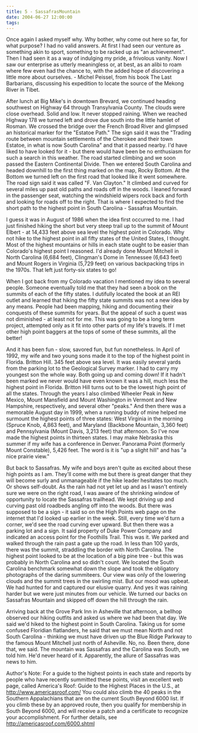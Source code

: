 ```yaml
---
title: 5 - SassafrasMountain
date: 2004-06-27 12:00:00
tags:
---
```


Once again I asked myself why.  Why bother, why come out here so far, for what purpose?  I had no valid answers. At first I had seen our venture as something akin to sport, something to be racked up as "an achievement". Then I had seen it as a way of indulging my pride, a frivolous vanity.  Now I saw our enterprise as utterly meaningless or, at best, as an alibi to roam where few even had the chance to, with the added hope of discovering a little more about ourselves. - Michel Peissel, from his book The Last Barbarians, discussing his expedition to locate the source of the Mekong River in Tibet. 

After lunch at Big Mike's in downtown Brevard, we continued heading southwest on Highway 64 through Transylvania County.  The clouds were close overhead. Solid and low.  It never stopped raining. When we reached Highway 178 we turned left and drove due south into the little hamlet of Rosman. We crossed the bridge over the French Broad River and glimpsed an historical marker for the "Estatoe Path." The sign said it was the "Trading route between mountain settlements of the Cherokee and their town Estatoe, in what is now South Carolina" and that it passed nearby.  I'd have liked to have looked for it - but there would have been be no enthusiasm for such a search in this weather.  The road started climbing and we soon passed the Eastern Continental Divide. Then we entered South Carolina and headed downhill to the first thing marked on the map, Rocky Bottom. At the Bottom we turned left on the first road that looked like it went somewhere. The road sign said it was called "F. Van Clayton."  It climbed and curved for several miles up past old paths and roads off in the woods.  I leaned forward in the passenger seat, watching the windshield wipers rock back and forth and looking for roads off to the right.  That is where I expected to find the short path to the highest point in South Carolina - Sassafras Mountain.

I guess it was in August of 1986 when the idea first occurred to me. I had just finished hiking the short but very steep trail up to the summit of Mount Elbert - at 14,433 feet above sea level the highest point in Colorado. Why not hike to the highest point in all fifty states of the United States, I thought.  Most of the highest mountains or hills in each state ought to be easier than Colorado's highest point I reasoned. I'd already done Mount Mitchell in North Carolina (6,684 feet), Clingman's Dome in Tennessee (6,643 feet) and Mount Rogers in Virginia (5,729 feet) on various backpacking trips in the 1970s. That left just forty-six states to go!

When I got back from my Colorado vacation I mentioned my idea to several people. Someone eventually told me that they had seen a book on the summits of each of the fifty states. I dutifully located the book at an REI outlet and learned that hiking the fifty state summits was not a new idea by any means. People had been mapping, hiking and documenting their conquests of these summits for years. But the appeal of such a quest was not diminished - at least not for me. This was going to be a long term project, attempted only as it fit into other parts of my life's travels.  If I met other high point baggers at the tops of some of these summits, all the better!


And it has been fun - slow, savored fun, but fun nonetheless. In April of 1992, my wife and two young sons made it to the top of the highest point in Florida. Britton Hill. 345 feet above sea level. It was easily several yards from the parking lot to the Geological Survey marker.  I had to carry my youngest son the whole way.  Both going up and coming down! If it hadn't been marked we never would have even known it was a hill, much less the highest point in Florida. Britton Hill turns out to be the lowest high point of all the states. Through the years I also climbed Wheeler Peak in New Mexico, Mount Mansfield and Mount Washington in Vermont and New Hampshire, respectively, and several other "peaks."  And then there was a memorable August day in 1999, when a running buddy of mine helped me surmount the highest points of three states: West Virginia in the morning (Spruce Knob, 4,863 feet), and Maryland (Backbone Mountain, 3,360 feet) and Pennsylvania (Mount Davis, 3,213 feet) that afternoon. So I've now made the highest points in thirteen states. I may make Nebraska this summer if my wife has a conference in Denver.  Panorama Point (formerly Mount Constable), 5,426 feet. The word is it is "up a slight hill" and has "a nice prairie view."

But back to Sassafras. My wife and boys aren't quite as excited about these high points as I am. They'll come with me but there is great danger that they will become surly and unmanageable if the hike leader hesitates too much. Or shows self-doubt. As the rain had not yet let up and as I wasn't entirely sure we were on the right road, I was aware of the shrinking window of opportunity to locate the Sassafras trailhead. We kept driving up and curving past old roadbeds angling off into the woods.  But there was supposed to be a sign - it said so on the High Points web page on the internet that I'd looked up earlier in the week. Still, every time we'd turn a corner, we'd see the road curving ever upward. But then there was a parking lot and a sign. It said property of Duke Power Company and indicated an access point for the Foothills Trail.  This was it. We parked and walked through the rain past a gate up the road. In less than 100 yards, there was the summit, straddling the border with North Carolina. The highest point looked to be at the location of a big pine tree - but this was probably in North Carolina and so didn't count.  We located the South Carolina benchmark somewhat down the slope and took the obligatory photographs of the daring summiteers. Our view was only of the lowering clouds and the summit trees in the swirling mist. But our mood was upbeat. We had hunted for and captured our elusive quarry.  And yes it was raining harder but we were just minutes from our vehicle. We turned our backs on Sassafras Mountain and skipped off down the hill through the rain. 

Arriving back at the Grove Park Inn in Asheville that afternoon, a bellhop observed our hiking outfits and asked us where we had been that day.  We said we'd hiked to the highest point in South Carolina. Taking us for some confused Floridian flatlanders, he said that we must mean North and not South Carolina - thinking we must have driven up the Blue Ridge Parkway to the famous Mount Mitchell just north of Asheville.  No, no. Been there, done that, we said. The mountain was Sassafras and the Carolina was South, we told him. He'd never heard of it. Apparently, the allure of Sassafras was news to him. 

Author's Note: For a guide to the highest points in each state and reports by people who have recently summitted these points, visit an excellent web page, called America's Roof: Guide to the Highest Places in the U.S., at http://www.americasroof.com/ 
You could also climb the 40 peaks in the Southern Appalachians that are on the current South Beyond 6000 list. If you climb these by an approved route, then you qualify for membership in South Beyond 6000, and will receive a patch and a certificate to recognize your accomplishment. For further details, see http://americasroof.com/6000.shtml 